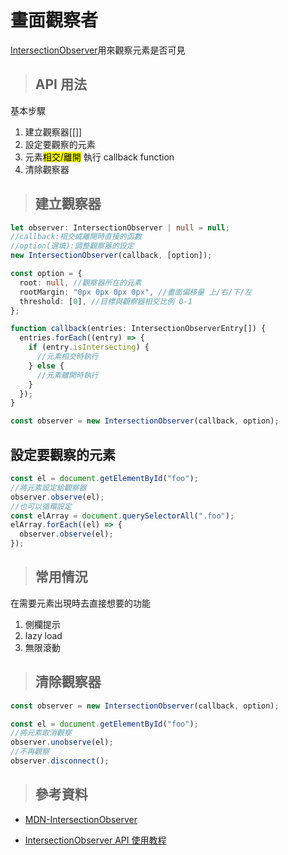 # 畫面觀察者

[IntersectionObserver](https://developer.mozilla.org/en-US/docs/Web/API/IntersectionObserver)用來觀察元素是否可見

> ## API 用法

基本步驟

1. 建立觀察器[[]]
2. 設定要觀察的元素
3. 元素<mark>相交/離開</mark> 執行 callback function
4. 清除觀察器

> ## 建立觀察器

```ts
let observer: IntersectionObserver | null = null;
//callback:相交或離開時直接的函數
//option(選填):調整觀察器的設定
new IntersectionObserver(callback, [option]);

const option = {
  root: null, //觀察器所在的元素
  rootMargin: "0px 0px 0px 0px", //畫面偏移量 上/右/下/左
  threshold: [0], //目標與觀察器相交比例 0-1
};

function callback(entries: IntersectionObserverEntry[]) {
  entries.forEach((entry) => {
    if (entry.isIntersecting) {
      //元素相交時執行
    } else {
      //元素離開時執行
    }
  });
}

const observer = new IntersectionObserver(callback, option);
```

## 設定要觀察的元素

```ts
const el = document.getElementById("foo");
//將元素設定給觀察器
observer.observe(el);
//也可以循環設定
const elArray = document.querySelectorAll(".foo");
elArray.forEach((el) => {
  observer.observe(el);
});
```

> ## 常用情況

在需要元素出現時去直接想要的功能

1. 側欄提示
2. lazy load
3. 無限滾動

> ## 清除觀察器

```ts
const observer = new IntersectionObserver(callback, option);

const el = document.getElementById("foo");
//將元素取消觀察
observer.unobserve(el);
//不再觀察
observer.disconnect();
```

> ## 參考資料

- [MDN-IntersectionObserver](https://developer.mozilla.org/en-US/docs/Web/API/IntersectionObserver)

- [IntersectionObserver API 使用教程](https://www.ruanyifeng.com/blog/2016/11/intersectionobserver_api.html)
